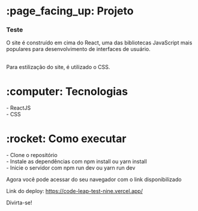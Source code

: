 <h1> :page_facing_up: Projeto</h1>
<h3>Teste</h3> 
O site é construído em cima do React, uma das bibliotecas JavaScript mais populares para desenvolvimento de interfaces de usuário.</br></br>

Para estilização do site, é utilizado o CSS.

<h1> :computer: Tecnologias</h1>
- ReactJS </br>
- CSS </br>

<h1> :rocket: Como executar</h1>
- Clone o repositório </br>
- Instale as dependências com npm install ou yarn install </br>
- Inicie o servidor com npm run dev ou yarn run dev </br>

Agora você pode acessar do seu navegador com o link disponibilizado

Link do deploy: https://code-leap-test-nine.vercel.app/</br>

Divirta-se!
